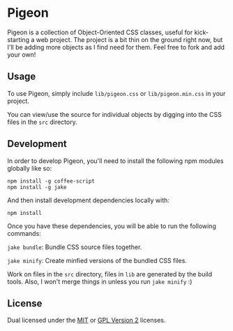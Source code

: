 
Pigeon
======

Pigeon is a collection of Object-Oriented CSS classes, useful
for kick-starting a web project. The project is a bit thin on
the ground right now, but I'll be adding more objects as I find
need for them. Feel free to fork and add your own!


Usage
-----

To use Pigeon, simply include `lib/pigeon.css` or
`lib/pigeon.min.css` in your project.

You can view/use the source for individual objects by digging
into the CSS files in the `src` directory.


Development
-----------

In order to develop Pigeon, you'll need to install the following
npm modules globally like so:

    npm install -g coffee-script
    npm install -g jake

And then install development dependencies locally with:

    npm install

Once you have these dependencies, you will be able to run the
following commands:

`jake bundle`: Bundle CSS source files together.

`jake minify`: Create minfied versions of the bundled CSS files.

Work on files in the `src` directory, files in `lib` are
generated by the build tools. Also, I won't merge things in
unless you run `jake minify` :)


License
-------

Dual licensed under the [MIT][mit] or [GPL Version 2][gpl]
licenses.


[mit]: http://opensource.org/licenses/mit-license.php
[gpl]: http://opensource.org/licenses/gpl-2.0.php
